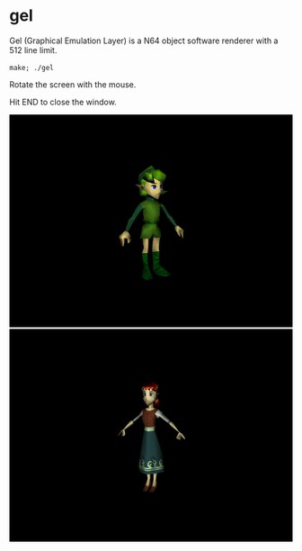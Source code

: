 # gel

Gel (Graphical Emulation Layer) is a N64 object software renderer with a 512 line limit.

    make; ./gel

Rotate the screen with the mouse.

Hit END to close the window.

![screenshot](scrots/2018-01-12-170516_800x600_scrot.png)
![screenshot](scrots/2018-01-12-170546_800x600_scrot.png)
